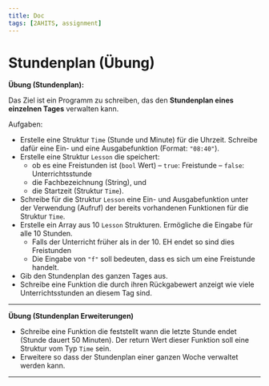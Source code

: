 ```yaml
---
title: Doc
tags: [2AHITS, assignment]
---
```


# Stundenplan (Übung)

**Übung (Stundenplan):**

Das Ziel ist ein Programm zu schreiben, das den **Stundenplan eines einzelnen Tages** verwalten kann.

Aufgaben:
- Erstelle eine Struktur `Time` (Stunde und Minute) für die Uhrzeit. Schreibe dafür eine Ein- und eine Ausgabefunktion (Format: `"08:40"`).
- Erstelle eine Struktur `Lesson` die speichert:
  - ob es eine Freistunden ist (`bool` Wert) – `true`: Freistunde – `false`: Unterrichtsstunde
  - die Fachbezeichnung (String), und
  - die Startzeit (Struktur `Time`).
- Schreibe für die Struktur `Lesson` eine Ein- und Ausgabefunktion unter der Verwendung (Aufruf) der bereits vorhandenen Funktionen für die Struktur `Time`.
- Erstelle ein Array aus 10 `Lesson` Strukturen. Ermögliche die Eingabe für alle 10 Stunden.
  - Falls der Unterricht  früher als in der 10. EH endet so sind dies Freistunden
  - Die Eingabe von `"f"`  soll bedeuten, dass es sich um eine Freistunde handelt.
- Gib den Stundenplan des ganzen Tages aus.
- Schreibe eine Funktion die durch ihren Rückgabewert anzeigt wie viele Unterrichtsstunden an diesem Tag sind.



---

**Übung (Stundenplan Erweiterungen)**

- Schreibe eine Funktion die feststellt wann die letzte Stunde endet (Stunde dauert 50 Minuten). Der return Wert dieser Funktion soll eine Struktur vom Typ `Time` sein.
- Erweitere so dass der Stundenplan einer ganzen Woche verwaltet werden kann.

---